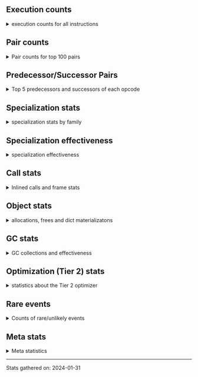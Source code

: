 ## Execution counts

<details>
<summary> execution counts for all instructions </summary>

|Name | Base Count | Head Count | Change | 
|---|---:|---:|---:|
| UNARY_INVERT | 13,908,531 | 14,788,108 | 6.3% |
| CALL_METHOD_DESCRIPTOR_FAST_WITH_KEYWORDS | 23,873,918 | 22,964,682 | -3.8% |
| BEFORE_WITH | 8,654,256 | 8,978,283 | 3.7% |
| LOAD_ATTR_CLASS | 99,055,973 | 95,899,993 | -3.2% |
| LOAD_FAST_CHECK | 10,416,564 | 10,574,875 | 1.5% |
| CALL_LEN | 365,599,169 | 360,939,962 | -1.3% |
| LOAD_SUPER_ATTR_ATTR | 3,675,987 | 3,710,599 | 0.9% |
| BINARY_SUBSCR_DICT | 606,782,418 | 602,306,646 | -0.7% |
| LOAD_SUPER_ATTR_METHOD | 119,965,466 | 120,805,340 | 0.7% |
| LIST_EXTEND | 36,353,141 | 36,601,391 | 0.7% |
| TO_BOOL_LIST | 157,013,808 | 155,968,276 | -0.7% |
| LOAD_ATTR_PROPERTY | 79,447,962 | 79,958,793 | 0.6% |
| LIST_APPEND | 60,754,908 | 61,143,072 | 0.6% |
| EXIT_INIT_CHECK | 88,230,209 | 88,736,567 | 0.6% |
| TO_BOOL_INT | 184,115,004 | 185,163,156 | 0.6% |
| CALL_ALLOC_AND_ENTER_INIT | 90,513,169 | 91,019,527 | 0.6% |
| CALL_PY_WITH_DEFAULTS | 215,208,556 | 216,385,430 | 0.5% |
| LOAD_FAST_AND_CLEAR | 64,566,279 | 64,890,239 | 0.5% |
| BINARY_OP | 635,177,729 | 637,982,715 | 0.4% |
| TO_BOOL | 337,526,883 | 336,048,793 | -0.4% |
| COMPARE_OP_STR | 312,665,360 | 311,438,898 | -0.4% |
| LOAD_ATTR_NONDESCRIPTOR_WITH_VALUES | 146,764,112 | 147,285,196 | 0.4% |
| LOAD_ATTR | 1,319,376,609 | 1,323,221,892 | 0.3% |
| LOAD_ATTR_METHOD_LAZY_DICT | 59,100,392 | 59,266,600 | 0.3% |
| INSTRUMENTED_JUMP_BACKWARD | 9,996 | 10,024 | 0.3% |
| JUMP_BACKWARD | 129,768,564 | 130,121,220 | 0.3% |
| CALL | 1,102,383,513 | 1,105,221,481 | 0.3% |
| COPY_FREE_VARS | 336,695,777 | 337,545,262 | 0.3% |
| INSTRUMENTED_FOR_ITER | 11,276 | 11,304 | 0.2% |
| POP_JUMP_IF_TRUE | 1,715,257,154 | 1,710,998,610 | -0.2% |
| STORE_SUBSCR_DICT | 263,644,042 | 264,278,054 | 0.2% |
| BUILD_MAP | 114,600,828 | 114,863,071 | 0.2% |
| JUMP_FORWARD | 523,196,817 | 522,006,197 | -0.2% |
| UNARY_NOT | 59,064,695 | 59,190,770 | 0.2% |
| COMPARE_OP_INT | 1,434,941,683 | 1,431,947,114 | -0.2% |
| INSTRUMENTED_POP_JUMP_IF_TRUE | 13,436 | 13,464 | 0.2% |
| CALL_BUILTIN_CLASS | 151,503,200 | 151,809,449 | 0.2% |
| NOP | 938,091,764 | 939,939,902 | 0.2% |
| CONTAINS_OP | 1,006,672,588 | 1,004,916,601 | -0.2% |
| WITH_EXCEPT_START | 183,980 | 184,300 | 0.2% |
| FOR_ITER_LIST | 633,708,175 | 634,798,713 | 0.2% |
| DICT_UPDATE | 66,174 | 66,285 | 0.2% |
| FOR_ITER_GEN | 216,161,340 | 216,514,080 | 0.2% |
| LOAD_ATTR_INSTANCE_VALUE | 4,408,601,079 | 4,401,497,307 | -0.2% |
| BUILD_LIST | 318,620,059 | 318,113,088 | -0.2% |
| CALL_STR_1 | 33,729,459 | 33,679,740 | -0.1% |
| LOAD_DEREF | 714,579,596 | 715,571,232 | 0.1% |
| LOAD_GLOBAL_BUILTIN | 4,313,700,572 | 4,307,739,102 | -0.1% |
| CALL_TUPLE_1 | 24,978,283 | 25,011,386 | 0.1% |
| LOAD_CONST | 7,076,420,888 | 7,067,347,472 | -0.1% |
| POP_TOP | 3,307,147,976 | 3,311,374,474 | 0.1% |
| LOAD_ATTR_MODULE | 494,422,251 | 495,047,585 | 0.1% |
| COPY | 677,174,244 | 676,339,623 | -0.1% |
| BINARY_OP_SUBTRACT_FLOAT | 108,191,916 | 108,317,610 | 0.1% |
| RETURN_VALUE | 3,887,525,774 | 3,891,620,280 | 0.1% |
| POP_JUMP_IF_NONE | 426,646,394 | 427,032,997 | 0.1% |
| BINARY_OP_ADD_FLOAT | 140,923,499 | 141,050,429 | 0.1% |
| RETURN_CONST | 1,906,243,446 | 1,907,863,931 | 0.1% |
| MAKE_CELL | 104,175,729 | 104,087,207 | -0.1% |
| DELETE_ATTR | 5,731,223 | 5,736,029 | 0.1% |
| TO_BOOL_NONE | 618,170,851 | 617,676,057 | -0.1% |
| BUILD_TUPLE | 814,781,145 | 815,419,523 | 0.1% |
| SWAP | 582,758,353 | 583,189,909 | 0.1% |
| INTERPRETER_EXIT | 1,978,141,791 | 1,979,574,459 | 0.1% |
| STORE_ATTR_INSTANCE_VALUE | 1,058,187,295 | 1,058,939,124 | 0.1% |
| CALL_BUILTIN_FAST | 925,729,339 | 926,377,041 | 0.1% |
| BINARY_OP_ADD_INT | 857,185,502 | 856,588,233 | -0.1% |
| CALL_METHOD_DESCRIPTOR_NOARGS | 276,430,429 | 276,620,541 | 0.1% |
| CALL_BUILTIN_FAST_WITH_KEYWORDS | 106,311,555 | 106,238,684 | -0.1% |
| COMPARE_OP | 135,780,786 | 135,872,168 | 0.1% |
| CHECK_EXC_MATCH | 20,937,244 | 20,950,298 | 0.1% |
| POP_EXCEPT | 21,560,338 | 21,573,743 | 0.1% |
| PUSH_EXC_INFO | 21,560,483 | 21,573,888 | 0.1% |
| RESUME_CHECK | 6,621,764,162 | 6,617,851,787 | -0.1% |
| ENTER_EXECUTOR | 2,402,494,332 | 2,403,893,858 | 0.1% |
| CALL_KW | 243,317,912 | 243,455,295 | 0.1% |
| CALL_FUNCTION_EX | 186,671,139 | 186,776,048 | 0.1% |
| CALL_BUILTIN_O | 870,671,046 | 870,209,147 | -0.1% |
| STORE_FAST | 7,601,318,104 | 7,597,306,462 | -0.1% |
| BINARY_SUBSCR_LIST_INT | 574,778,130 | 574,477,178 | -0.1% |
| POP_JUMP_IF_NOT_NONE | 622,327,202 | 622,639,175 | 0.1% |
| FOR_ITER | 121,162,171 | 121,103,669 | -0.0% |
| UNPACK_SEQUENCE_TWO_TUPLE | 345,918,907 | 346,079,138 | 0.0% |
| CALL_METHOD_DESCRIPTOR_FAST | 391,143,045 | 391,319,258 | 0.0% |
| CALL_PY_EXACT_ARGS | 2,955,497,354 | 2,956,814,445 | 0.0% |
| PUSH_NULL | 1,230,413,177 | 1,230,956,238 | 0.0% |
| IMPORT_NAME | 9,410,002 | 9,413,861 | 0.0% |
| LOAD_GLOBAL_MODULE | 3,366,898,651 | 3,365,547,270 | -0.0% |
| CALL_LIST_APPEND | 324,149,708 | 324,277,689 | 0.0% |
| STORE_SUBSCR_LIST_INT | 126,004,810 | 125,955,890 | -0.0% |
| IMPORT_FROM | 10,428,397 | 10,432,438 | 0.0% |
| GET_ITER | 697,737,345 | 697,472,872 | -0.0% |
| RERAISE | 2,613,538 | 2,614,500 | 0.0% |
| FOR_ITER_RANGE | 86,947,282 | 86,979,178 | 0.0% |
| CALL_ISINSTANCE | 894,892,031 | 895,216,382 | 0.0% |
| FOR_ITER_TUPLE | 328,484,873 | 328,601,064 | 0.0% |
| LOAD_SUPER_ATTR | 18,342 | 18,348 | 0.0% |
| TO_BOOL_STR | 73,082,251 | 73,059,211 | -0.0% |
| DELETE_FAST | 2,082,860 | 2,083,500 | 0.0% |
| CONVERT_VALUE | 90,305,866 | 90,283,216 | -0.0% |
| POP_JUMP_IF_FALSE | 7,029,001,209 | 7,027,275,417 | -0.0% |
| LOAD_ATTR_WITH_HINT | 399,758,041 | 399,669,697 | -0.0% |
| LOAD_ATTR_METHOD_WITH_VALUES | 1,991,789,232 | 1,992,208,433 | 0.0% |
| FORMAT_SIMPLE | 101,706,076 | 101,684,809 | -0.0% |
| BUILD_STRING | 51,339,599 | 51,329,546 | -0.0% |
| LOAD_ATTR_SLOT | 1,637,367,083 | 1,637,060,194 | -0.0% |
| CALL_TYPE_1 | 310,765,118 | 310,707,740 | -0.0% |
| IS_OP | 694,963,339 | 694,848,790 | -0.0% |
| RAISE_VARARGS | 3,814,928 | 3,815,542 | 0.0% |
| BINARY_OP_SUBTRACT_INT | 398,320,210 | 398,379,999 | 0.0% |
| LOAD_ATTR_METHOD_NO_DICT | 1,420,391,140 | 1,420,178,775 | -0.0% |
| LOAD_FAST | 27,257,294,070 | 27,253,284,812 | -0.0% |
| UNPACK_SEQUENCE | 310,288 | 310,333 | 0.0% |
| STORE_FAST_LOAD_FAST | 33,502,119 | 33,506,898 | 0.0% |
| YIELD_VALUE | 1,299,338,043 | 1,299,511,663 | 0.0% |
| STORE_SUBSCR | 176,871,363 | 176,848,191 | -0.0% |
| BINARY_OP_INPLACE_ADD_UNICODE | 7,822,560 | 7,823,520 | 0.0% |
| RESUME | 271,365 | 271,396 | 0.0% |
| STORE_FAST_STORE_FAST | 1,732,406,671 | 1,732,603,668 | 0.0% |
| BINARY_SUBSCR | 504,817,264 | 504,870,727 | 0.0% |
| CALL_METHOD_DESCRIPTOR_O | 393,969,783 | 394,002,038 | 0.0% |
| BUILD_CONST_KEY_MAP | 12,332,886 | 12,333,740 | 0.0% |
| STORE_DEREF | 91,059,929 | 91,065,847 | 0.0% |
| RETURN_GENERATOR | 393,855,608 | 393,833,185 | -0.0% |
| BINARY_OP_MULTIPLY_FLOAT | 267,939,509 | 267,954,609 | 0.0% |
| TO_BOOL_BOOL | 3,726,540,678 | 3,726,367,917 | -0.0% |
| MAKE_FUNCTION | 99,648,518 | 99,652,374 | 0.0% |
| STORE_ATTR_SLOT | 1,416,783,988 | 1,416,838,423 | 0.0% |
| COMPARE_OP_FLOAT | 181,239,445 | 181,232,867 | -0.0% |
| STORE_ATTR | 66,529,952 | 66,532,286 | 0.0% |
| SET_ADD | 906,661 | 906,692 | 0.0% |
| LOAD_GLOBAL | 10,840,163 | 10,840,512 | 0.0% |
| BINARY_SUBSCR_STR_INT | 469,941,880 | 469,956,320 | 0.0% |
| LOAD_FAST_LOAD_FAST | 6,167,512,742 | 6,167,685,569 | 0.0% |
| CALL_BOUND_METHOD_EXACT_ARGS | 187,069,537 | 187,065,151 | -0.0% |
| BINARY_SUBSCR_TUPLE_INT | 215,558,907 | 215,563,627 | 0.0% |
| CALL_INTRINSIC_1 | 161,061,309 | 161,058,113 | -0.0% |
| SET_FUNCTION_ATTRIBUTE | 90,235,341 | 90,236,968 | 0.0% |
| DELETE_SUBSCR | 174,117,085 | 174,120,221 | 0.0% |
| UNPACK_SEQUENCE_TUPLE | 445,686,931 | 445,694,381 | 0.0% |
| JUMP_BACKWARD_NO_INTERRUPT | 551,636,471 | 551,645,674 | 0.0% |
| BINARY_OP_ADD_UNICODE | 89,634,340 | 89,635,620 | 0.0% |
| TO_BOOL_ALWAYS_TRUE | 233,776,617 | 233,779,714 | 0.0% |
| BINARY_SLICE | 281,307,908 | 281,304,893 | -0.0% |
| BUILD_SET | 1,662,881 | 1,662,865 | -0.0% |
| END_FOR | 76,079,515 | 76,080,157 | 0.0% |
| LOAD_ATTR_NONDESCRIPTOR_NO_DICT | 81,832,983 | 81,833,570 | 0.0% |
| GET_AWAITABLE | 152,101,447 | 152,102,120 | 0.0% |
| DICT_MERGE | 36,143,021 | 36,143,175 | 0.0% |
| STORE_SLICE | 35,828,954 | 35,829,065 | 0.0% |
| SEND_GEN | 702,495,259 | 702,493,196 | -0.0% |
| BUILD_SLICE | 95,910,994 | 95,911,205 | 0.0% |
| SEND | 165,326,749 | 165,327,110 | 0.0% |
| END_SEND | 314,302,527 | 314,303,200 | 0.0% |
| GET_YIELD_FROM_ITER | 36,719,656 | 36,719,720 | 0.0% |
| BINARY_SUBSCR_GETITEM | 189,342,980 | 189,342,670 | -0.0% |
| EXTENDED_ARG | 288,684,232 | 288,684,552 | 0.0% |
| UNARY_NEGATIVE | 156,547,308 | 156,547,441 | 0.0% |
| MAP_ADD | 35,883,593 | 35,883,621 | 0.0% |
| BINARY_OP_MULTIPLY_INT | 175,050,803 | 175,050,843 | 0.0% |
| UNPACK_SEQUENCE_LIST | 140,829,611 | 140,829,621 | 0.0% |
| STORE_ATTR_WITH_HINT | 64,557,418 | 64,557,421 | 0.0% |
| INSTRUMENTED_POP_JUMP_IF_FALSE | 19,465,840 | 19,465,840 | 0.0% |
| INSTRUMENTED_RESUME | 19,443,620 | 19,443,620 | 0.0% |
| INSTRUMENTED_RETURN_VALUE | 19,434,720 | 19,434,720 | 0.0% |
| LOAD_NAME | 13,238,900 | 13,238,900 | 0.0% |
| GET_ANEXT | 8,000,960 | 8,000,960 | 0.0% |
| END_ASYNC_FOR | 8,000,000 | 8,000,000 | 0.0% |
| GET_AITER | 8,000,000 | 8,000,000 | 0.0% |
| STORE_GLOBAL | 6,941,880 | 6,941,880 | 0.0% |
| BEFORE_ASYNC_WITH | 3,005,920 | 3,005,920 | 0.0% |
| UNPACK_EX | 755,420 | 755,420 | 0.0% |
| STORE_NAME | 402,800 | 402,800 | 0.0% |
| SET_UPDATE | 88,520 | 88,520 | 0.0% |
| LOAD_BUILD_CLASS | 20,080 | 20,080 | 0.0% |
| INSTRUMENTED_RETURN_CONST | 7,200 | 7,200 | 0.0% |
| LOAD_LOCALS | 3,860 | 3,860 | 0.0% |
| LOAD_FROM_DICT_OR_DEREF | 3,840 | 3,840 | 0.0% |
| CLEANUP_THROW | 1,520 | 1,520 | 0.0% |
| DELETE_NAME | 900 | 900 | 0.0% |
| FORMAT_WITH_SPEC | 840 | 840 | 0.0% |
| INSTRUMENTED_POP_JUMP_IF_NONE | 720 | 720 | 0.0% |
| SETUP_ANNOTATIONS | 540 | 540 | 0.0% |
| INSTRUMENTED_JUMP_FORWARD | 400 | 400 | 0.0% |
| INSTRUMENTED_POP_JUMP_IF_NOT_NONE | 400 | 400 | 0.0% |
| CALL_INTRINSIC_2 | 80 | 80 | 0.0% |


</details>

## Pair counts

<details>
<summary> Pair counts for top 100 pairs </summary>

Not included in comparative output.


</details>

## Predecessor/Successor Pairs

<details>
<summary> Top 5 predecessors and successors of each opcode </summary>

Not included in comparative output.


</details>

## Specialization stats

<details>
<summary> specialization stats by family </summary>

### BINARY_OP

<details>
<summary> specialization stats for BINARY_OP family </summary>

|Kind | Base Count | Base Ratio | Head Count | Head Ratio | Change | 
|---|---:|---:|---:|---:|---:|
|     deferred | 682,004,119 | 25.4% | 684,808,758 | 25.5% | 0.4% |
|          hit | 1,995,766,538 | 74.5% | 1,995,499,261 | 74.4% | -0.0% |
|         miss | 49,301,801 | 1.8% | 49,301,802 | 1.8% | 0.0% |

| | Base Count | Base Ratio | Head Count | Head Ratio | Change | 
|---|---:|---:|---:|---:|---:|
| Failure | 1,496,703 | 60.5% | 1,496,949 | 60.5% | 0.0% |
| Success | 978,708 | 39.5% | 978,810 | 39.5% | 0.0% |

|Failure kind | Base Count | Base Ratio | Head Count | Head Ratio | Change | 
|---|---:|---:|---:|---:|---:|
| true divide other | 3,320 | 0.2% | 3,240 | 0.2% | -2.4% |
| or | 17,219 | 1.2% | 17,556 | 1.2% | 2.0% |
| add other | 57,958 | 3.9% | 57,759 | 3.9% | -0.3% |
| and int | 46,401 | 3.1% | 46,537 | 3.1% | 0.3% |
| power | 4,794 | 0.3% | 4,808 | 0.3% | 0.3% |
| true divide different types | 9,882 | 0.7% | 9,863 | 0.7% | -0.2% |
| and other | 1,716 | 0.1% | 1,717 | 0.1% | 0.1% |
| lshift | 17,702 | 1.2% | 17,712 | 1.2% | 0.1% |
| remainder | 50,719 | 3.4% | 50,693 | 3.4% | -0.1% |
| rshift | 13,470 | 0.9% | 13,476 | 0.9% | 0.0% |
| true divide float | 5,122 | 0.3% | 5,124 | 0.3% | 0.0% |
| add different types | 183,016 | 12.2% | 183,070 | 12.2% | 0.0% |
| floor divide | 32,188 | 2.2% | 32,196 | 2.2% | 0.0% |
| xor | 8,322 | 0.6% | 8,324 | 0.6% | 0.0% |
| multiply different types | 243,763 | 16.3% | 243,764 | 16.3% | 0.0% |
| subtract different types | 783,791 | 52.4% | 783,790 | 52.4% | -0.0% |
| subtract other | 12,660 | 0.8% | 12,660 | 0.8% | 0.0% |
| multiply other | 4,120 | 0.3% | 4,120 | 0.3% | 0.0% |
| and different types | 540 | 0.0% | 540 | 0.0% | 0.0% |


</details>

### BINARY_SLICE

<details>
<summary> specialization stats for BINARY_SLICE family </summary>


</details>

### BINARY_SUBSCR

<details>
<summary> specialization stats for BINARY_SUBSCR family </summary>

|Kind | Base Count | Base Ratio | Head Count | Head Ratio | Change | 
|---|---:|---:|---:|---:|---:|
|          hit | 2,051,643,770 | 80.1% | 2,046,885,907 | 80.1% | -0.2% |
|     deferred | 509,191,087 | 19.9% | 509,244,510 | 19.9% | 0.0% |
|         miss | 4,760,545 | 0.2% | 4,760,534 | 0.2% | -0.0% |

| | Base Count | Base Ratio | Head Count | Head Ratio | Change | 
|---|---:|---:|---:|---:|---:|
| Failure | 197,692 | 51.1% | 197,707 | 51.1% | 0.0% |
| Success | 189,030 | 48.9% | 189,044 | 48.9% | 0.0% |

|Failure kind | Base Count | Base Ratio | Head Count | Head Ratio | Change | 
|---|---:|---:|---:|---:|---:|
| tuple slice | 82 | 0.0% | 84 | 0.0% | 2.4% |
| buffer int | 16,579 | 8.4% | 16,599 | 8.4% | 0.1% |
| out of range | 71,814 | 36.3% | 71,796 | 36.3% | -0.0% |
| other | 56,857 | 28.8% | 56,868 | 28.8% | 0.0% |
| array int | 36,680 | 18.6% | 36,680 | 18.6% | 0.0% |
| list slice | 6,340 | 3.2% | 6,340 | 3.2% | 0.0% |
| sequence int | 4,280 | 2.2% | 4,280 | 2.2% | 0.0% |
| code complex parameters | 4,080 | 2.1% | 4,080 | 2.1% | 0.0% |
| buffer slice | 880 | 0.4% | 880 | 0.4% | 0.0% |
| string slice | 100 | 0.1% | 100 | 0.1% | 0.0% |


</details>

### CALL

<details>
<summary> specialization stats for CALL family </summary>

|Kind | Base Count | Base Ratio | Head Count | Head Ratio | Change | 
|---|---:|---:|---:|---:|---:|
|     deferred | 1,307,335,129 | 13.3% | 1,309,954,982 | 13.3% | 0.2% |
|         miss | 210,265,781 | 2.1% | 210,045,832 | 2.1% | -0.1% |
|          hit | 8,513,399,916 | 86.6% | 8,512,238,878 | 86.6% | -0.0% |
|        deopt | 22,840 | 0.0% | 22,840 | 0.0% | 0.0% |

| | Base Count | Base Ratio | Head Count | Head Ratio | Change | 
|---|---:|---:|---:|---:|---:|
| Failure | 836,545 | 15.7% | 838,721 | 15.8% | 0.3% |
| Success | 4,477,620 | 84.3% | 4,473,610 | 84.2% | -0.1% |

|Failure kind | Base Count | Base Ratio | Head Count | Head Ratio | Change | 
|---|---:|---:|---:|---:|---:|
| operator wrapper | 5,108 | 0.6% | 5,170 | 0.6% | 1.2% |
| meth descr varargs keywords | 17,513 | 2.1% | 17,675 | 2.1% | 0.9% |
| method wrapper | 4,476 | 0.5% | 4,517 | 0.5% | 0.9% |
| cfunc noargs | 66,319 | 7.9% | 66,886 | 8.0% | 0.9% |
| bound method | 11,704 | 1.4% | 11,804 | 1.4% | 0.9% |
| cfunc varargs | 10,930 | 1.3% | 11,012 | 1.3% | 0.8% |
| cfunc varargs keywords | 27,717 | 3.3% | 27,848 | 3.3% | 0.5% |
| wrong number arguments | 9,480 | 1.1% | 9,520 | 1.1% | 0.4% |
| code complex parameters | 153,450 | 18.3% | 154,080 | 18.4% | 0.4% |
| class mutable | 50,431 | 6.0% | 50,600 | 6.0% | 0.3% |
| class no vectorcall | 64,126 | 7.7% | 64,307 | 7.7% | 0.3% |
| other | 33,020 | 3.9% | 32,985 | 3.9% | -0.1% |
| meth descr method fastcall keywords | 178,309 | 21.3% | 178,369 | 21.3% | 0.0% |
| meth descr varargs | 61,962 | 7.4% | 61,948 | 7.4% | -0.0% |
| no dict | 100,540 | 12.0% | 100,540 | 12.0% | 0.0% |
| init not python | 17,080 | 2.0% | 17,080 | 2.0% | 0.0% |
| init not simple | 11,660 | 1.4% | 11,660 | 1.4% | 0.0% |
| cmethod | 11,040 | 1.3% | 11,040 | 1.3% | 0.0% |
| str | 1,680 | 0.2% | 1,680 | 0.2% | 0.0% |
| out of versions | 100 | 0.0% | 100 | 0.0% | 0.0% |


</details>

### COMPARE_OP

<details>
<summary> specialization stats for COMPARE_OP family </summary>

|Kind | Base Count | Base Ratio | Head Count | Head Ratio | Change | 
|---|---:|---:|---:|---:|---:|
|         miss | 1,861,615 | 0.1% | 1,873,816 | 0.1% | 0.7% |
|          hit | 1,926,984,873 | 93.3% | 1,922,745,063 | 93.3% | -0.2% |
|     deferred | 137,328,432 | 6.7% | 137,430,015 | 6.7% | 0.1% |

| | Base Count | Base Ratio | Head Count | Head Ratio | Change | 
|---|---:|---:|---:|---:|---:|
| Failure | 215,824 | 68.7% | 217,572 | 68.9% | 0.8% |
| Success | 98,145 | 31.3% | 98,397 | 31.1% | 0.3% |

|Failure kind | Base Count | Base Ratio | Head Count | Head Ratio | Change | 
|---|---:|---:|---:|---:|---:|
| big int | 59,703 | 27.7% | 61,262 | 28.2% | 2.6% |
| float long | 15,450 | 7.2% | 15,650 | 7.2% | 1.3% |
| baseobject | 27,265 | 12.6% | 27,187 | 12.5% | -0.3% |
| long float | 1,584 | 0.7% | 1,586 | 0.7% | 0.1% |
| bool | 4,981 | 2.3% | 4,987 | 2.3% | 0.1% |
| tuple | 14,302 | 6.6% | 14,316 | 6.6% | 0.1% |
| different types | 49,599 | 23.0% | 49,635 | 22.8% | 0.1% |
| other | 24,260 | 11.2% | 24,269 | 11.2% | 0.0% |
| string | 10,560 | 4.9% | 10,560 | 4.9% | 0.0% |
| bytes | 3,200 | 1.5% | 3,200 | 1.5% | 0.0% |
| list | 3,100 | 1.4% | 3,100 | 1.4% | 0.0% |
| set | 1,820 | 0.8% | 1,820 | 0.8% | 0.0% |


</details>

### FOR_ITER

<details>
<summary> specialization stats for FOR_ITER family </summary>

|Kind | Base Count | Base Ratio | Head Count | Head Ratio | Change | 
|---|---:|---:|---:|---:|---:|
|         miss | 138,043,630 | 10.0% | 138,231,580 | 10.0% | 0.1% |
|          hit | 1,127,258,040 | 81.3% | 1,128,661,455 | 81.3% | 0.1% |
|     deferred | 256,393,547 | 18.5% | 256,511,687 | 18.5% | 0.0% |

| | Base Count | Base Ratio | Head Count | Head Ratio | Change | 
|---|---:|---:|---:|---:|---:|
| Failure | 156,535 | 5.6% | 164,282 | 5.8% | 4.9% |
| Success | 2,655,719 | 94.4% | 2,659,280 | 94.2% | 0.1% |

|Failure kind | Base Count | Base Ratio | Head Count | Head Ratio | Change | 
|---|---:|---:|---:|---:|---:|
| string | 40 | 0.0% | 20 | 0.0% | -50.0% |
| dict items | 59,335 | 37.9% | 67,125 | 40.9% | 13.1% |
| ascii string | 2,260 | 1.4% | 2,280 | 1.4% | 0.9% |
| itertools | 4,600 | 2.9% | 4,620 | 2.8% | 0.4% |
| enumerate | 15,168 | 9.7% | 15,129 | 9.2% | -0.3% |
| set | 23,812 | 15.2% | 23,788 | 14.5% | -0.1% |
| zip | 13,100 | 8.4% | 13,100 | 8.0% | 0.0% |
| seq iter | 10,460 | 6.7% | 10,460 | 6.4% | 0.0% |
| dict keys | 7,060 | 4.5% | 7,060 | 4.3% | 0.0% |
| other | 7,020 | 4.5% | 7,020 | 4.3% | 0.0% |
| reversed list | 5,960 | 3.8% | 5,960 | 3.6% | 0.0% |
| dict values | 5,640 | 3.6% | 5,640 | 3.4% | 0.0% |
| map | 1,280 | 0.8% | 1,280 | 0.8% | 0.0% |
| bytes | 520 | 0.3% | 520 | 0.3% | 0.0% |
| callable | 280 | 0.2% | 280 | 0.2% | 0.0% |


</details>

### LOAD_ATTR

<details>
<summary> specialization stats for LOAD_ATTR family </summary>

|Kind | Base Count | Base Ratio | Head Count | Head Ratio | Change | 
|---|---:|---:|---:|---:|---:|
|     deferred | 2,002,264,502 | 16.5% | 2,006,110,589 | 16.5% | 0.2% |
|          hit | 10,120,702,807 | 83.4% | 10,112,077,004 | 83.3% | -0.1% |
|        deopt | 1,816,458 | 0.0% | 1,815,422 | 0.0% | -0.1% |
|         miss | 697,827,441 | 5.7% | 697,829,139 | 5.8% | 0.0% |

| | Base Count | Base Ratio | Head Count | Head Ratio | Change | 
|---|---:|---:|---:|---:|---:|
| Failure | 1,056,407 | 7.1% | 1,057,140 | 7.1% | 0.1% |
| Success | 13,883,141 | 92.9% | 13,883,302 | 92.9% | 0.0% |

|Failure kind | Base Count | Base Ratio | Head Count | Head Ratio | Change | 
|---|---:|---:|---:|---:|---:|
| overridden | 17,972 | 1.7% | 17,495 | 1.7% | -2.7% |
| module attr not found | 10,580 | 1.0% | 10,440 | 1.0% | -1.3% |
| non object slot | 3,460 | 0.3% | 3,421 | 0.3% | -1.1% |
| non overriding descriptor | 10,862 | 1.0% | 10,978 | 1.0% | 1.1% |
| class attr simple | 5,868 | 0.6% | 5,927 | 0.6% | 1.0% |
| class attr descriptor | 17,640 | 1.7% | 17,740 | 1.7% | 0.6% |
| not managed dict | 125,197 | 11.9% | 125,705 | 11.9% | 0.4% |
| class method obj | 22,320 | 2.1% | 22,400 | 2.1% | 0.4% |
| shadowed | 96,862 | 9.2% | 97,097 | 9.2% | 0.2% |
| method | 136,377 | 12.9% | 136,617 | 12.9% | 0.2% |
| metaclass attribute | 225,171 | 21.3% | 225,250 | 21.3% | 0.0% |
| mutable class | 67,647 | 6.4% | 67,659 | 6.4% | 0.0% |
| has managed dict | 306,151 | 29.0% | 306,111 | 29.0% | -0.0% |
| not in keys | 7,260 | 0.7% | 7,260 | 0.7% | 0.0% |
| builtin class method | 2,960 | 0.3% | 2,960 | 0.3% | 0.0% |
| property | 60 | 0.0% | 60 | 0.0% | 0.0% |
| out of versions | 20 | 0.0% | 20 | 0.0% | 0.0% |


</details>

### LOAD_GLOBAL

<details>
<summary> specialization stats for LOAD_GLOBAL family </summary>

|Kind | Base Count | Base Ratio | Head Count | Head Ratio | Change | 
|---|---:|---:|---:|---:|---:|
|         miss | 316,806 | 0.0% | 318,159 | 0.0% | 0.4% |
|          hit | 7,680,282,417 | 99.9% | 7,672,968,213 | 99.9% | -0.1% |
|     deferred | 10,612,070 | 0.1% | 10,613,557 | 0.1% | 0.0% |
|        deopt | 9,340 | 0.0% | 9,340 | 0.0% | 0.0% |

| | Base Count | Base Ratio | Head Count | Head Ratio | Change | 
|---|---:|---:|---:|---:|---:|
| Success | 544,899 | 100.0% | 545,114 | 100.0% | 0.0% |
| Failure | 0 | 0.0% | 0 | 0.0% |  |


</details>

### LOAD_SUPER_ATTR

<details>
<summary> specialization stats for LOAD_SUPER_ATTR family </summary>

|Kind | Base Count | Base Ratio | Head Count | Head Ratio | Change | 
|---|---:|---:|---:|---:|---:|
|          hit | 123,641,453 | 100.0% | 124,515,939 | 100.0% | 0.7% |
|     deferred | 9,242 | 0.0% | 9,248 | 0.0% | 0.1% |

| | Base Count | Base Ratio | Head Count | Head Ratio | Change | 
|---|---:|---:|---:|---:|---:|
| Success | 9,100 | 100.0% | 9,100 | 100.0% | 0.0% |
| Failure | 0 | 0.0% | 0 | 0.0% |  |


</details>

### POP_JUMP_IF_FALSE

<details>
<summary> specialization stats for POP_JUMP_IF_FALSE family </summary>


</details>

### POP_JUMP_IF_NONE

<details>
<summary> specialization stats for POP_JUMP_IF_NONE family </summary>


</details>

### POP_JUMP_IF_NOT_NONE

<details>
<summary> specialization stats for POP_JUMP_IF_NOT_NONE family </summary>


</details>

### POP_JUMP_IF_TRUE

<details>
<summary> specialization stats for POP_JUMP_IF_TRUE family </summary>


</details>

### SEND

<details>
<summary> specialization stats for SEND family </summary>

|Kind | Base Count | Base Ratio | Head Count | Head Ratio | Change | 
|---|---:|---:|---:|---:|---:|
|          hit | 702,464,359 | 80.9% | 702,462,296 | 80.9% | -0.0% |
|     deferred | 165,298,857 | 19.0% | 165,299,218 | 19.0% | 0.0% |
|         miss | 30,900 | 0.0% | 30,900 | 0.0% | 0.0% |

| | Base Count | Base Ratio | Head Count | Head Ratio | Change | 
|---|---:|---:|---:|---:|---:|
| Success | 6,206 | 10.6% | 6,206 | 10.6% | 0.0% |
| Failure | 52,586 | 89.4% | 52,586 | 89.4% | 0.0% |

|Failure kind | Base Count | Base Ratio | Head Count | Head Ratio | Change | 
|---|---:|---:|---:|---:|---:|
| async generator send | 33,180 | 63.1% | 33,180 | 63.1% | 0.0% |
| other | 15,906 | 30.2% | 15,906 | 30.2% | 0.0% |
| list | 3,260 | 6.2% | 3,260 | 6.2% | 0.0% |
| dict keys | 240 | 0.5% | 240 | 0.5% | 0.0% |


</details>

### STORE_ATTR

<details>
<summary> specialization stats for STORE_ATTR family </summary>

|Kind | Base Count | Base Ratio | Head Count | Head Ratio | Change | 
|---|---:|---:|---:|---:|---:|
|          hit | 2,346,973,717 | 90.1% | 2,347,760,912 | 90.1% | 0.0% |
|         miss | 192,554,984 | 7.4% | 192,574,056 | 7.4% | 0.0% |
|     deferred | 255,223,515 | 9.8% | 255,244,489 | 9.8% | 0.0% |

| | Base Count | Base Ratio | Head Count | Head Ratio | Change | 
|---|---:|---:|---:|---:|---:|
| Failure | 95,604 | 2.5% | 95,688 | 2.5% | 0.1% |
| Success | 3,765,817 | 97.5% | 3,766,165 | 97.5% | 0.0% |

|Failure kind | Base Count | Base Ratio | Head Count | Head Ratio | Change | 
|---|---:|---:|---:|---:|---:|
| property | 3,920 | 4.1% | 4,020 | 4.2% | 2.6% |
| not managed dict | 2,644 | 2.8% | 2,648 | 2.8% | 0.2% |
| class attr simple | 45,820 | 47.9% | 45,800 | 47.9% | -0.0% |
| not in dict | 15,520 | 16.2% | 15,520 | 16.2% | 0.0% |
| overriding descriptor | 10,480 | 11.0% | 10,480 | 11.0% | 0.0% |
| not in keys | 7,400 | 7.7% | 7,400 | 7.7% | 0.0% |
| overridden | 5,180 | 5.4% | 5,180 | 5.4% | 0.0% |
| no dict | 3,080 | 3.2% | 3,080 | 3.2% | 0.0% |
| method | 1,540 | 1.6% | 1,540 | 1.6% | 0.0% |
| mutable class | 20 | 0.0% | 20 | 0.0% | 0.0% |


</details>

### STORE_SLICE

<details>
<summary> specialization stats for STORE_SLICE family </summary>


</details>

### STORE_SUBSCR

<details>
<summary> specialization stats for STORE_SUBSCR family </summary>

|Kind | Base Count | Base Ratio | Head Count | Head Ratio | Change | 
|---|---:|---:|---:|---:|---:|
|          hit | 389,645,972 | 68.8% | 390,231,064 | 68.8% | 0.2% |
|     deferred | 176,766,469 | 31.2% | 176,743,256 | 31.2% | -0.0% |
|         miss | 2,880 | 0.0% | 2,880 | 0.0% | 0.0% |

| | Base Count | Base Ratio | Head Count | Head Ratio | Change | 
|---|---:|---:|---:|---:|---:|
| Success | 16,177 | 15.0% | 16,188 | 15.0% | 0.1% |
| Failure | 91,597 | 85.0% | 91,627 | 85.0% | 0.0% |

|Failure kind | Base Count | Base Ratio | Head Count | Head Ratio | Change | 
|---|---:|---:|---:|---:|---:|
| other | 700 | 0.8% | 720 | 0.8% | 2.9% |
| py simple | 43,377 | 47.4% | 43,398 | 47.4% | 0.0% |
| dict subclass no override | 26,080 | 28.5% | 26,069 | 28.5% | -0.0% |
| array int | 16,840 | 18.4% | 16,840 | 18.4% | 0.0% |
| out of range | 2,820 | 3.1% | 2,820 | 3.1% | 0.0% |
| bytearray int | 1,760 | 1.9% | 1,760 | 1.9% | 0.0% |
| list slice | 20 | 0.0% | 20 | 0.0% | 0.0% |


</details>

### TO_BOOL

<details>
<summary> specialization stats for TO_BOOL family </summary>

|Kind | Base Count | Base Ratio | Head Count | Head Ratio | Change | 
|---|---:|---:|---:|---:|---:|
|     deferred | 456,441,868 | 8.6% | 454,926,526 | 8.5% | -0.3% |
|         miss | 122,116,767 | 2.3% | 122,077,889 | 2.3% | -0.0% |
|          hit | 4,870,582,442 | 91.4% | 4,869,937,803 | 91.4% | -0.0% |

| | Base Count | Base Ratio | Head Count | Head Ratio | Change | 
|---|---:|---:|---:|---:|---:|
| Failure | 672,473 | 21.0% | 671,504 | 21.0% | -0.1% |
| Success | 2,529,309 | 79.0% | 2,528,652 | 79.0% | -0.0% |

|Failure kind | Base Count | Base Ratio | Head Count | Head Ratio | Change | 
|---|---:|---:|---:|---:|---:|
| sequence | 16,458 | 2.4% | 15,614 | 2.3% | -5.1% |
| bytes | 19,097 | 2.8% | 19,057 | 2.8% | -0.2% |
| mapping | 98,350 | 14.6% | 98,248 | 14.6% | -0.1% |
| set | 32,631 | 4.9% | 32,656 | 4.9% | 0.1% |
| dict | 35,122 | 5.2% | 35,101 | 5.2% | -0.1% |
| other | 172,000 | 25.6% | 172,028 | 25.6% | 0.0% |
| number | 182,265 | 27.1% | 182,250 | 27.1% | -0.0% |
| tuple | 112,290 | 16.7% | 112,290 | 16.7% | 0.0% |
| float | 2,600 | 0.4% | 2,600 | 0.4% | 0.0% |
| bytearray | 1,240 | 0.2% | 1,240 | 0.2% | 0.0% |
| memory view | 420 | 0.1% | 420 | 0.1% | 0.0% |


</details>

### UNPACK_SEQUENCE

<details>
<summary> specialization stats for UNPACK_SEQUENCE family </summary>

|Kind | Base Count | Base Ratio | Head Count | Head Ratio | Change | 
|---|---:|---:|---:|---:|---:|
|          hit | 929,583,989 | 99.7% | 929,751,680 | 99.7% | 0.0% |
|     deferred | 3,063,596 | 0.3% | 3,063,608 | 0.3% | 0.0% |
|         miss | 2,851,460 | 0.3% | 2,851,460 | 0.3% | 0.0% |

| | Base Count | Base Ratio | Head Count | Head Ratio | Change | 
|---|---:|---:|---:|---:|---:|
| Failure | 2,436 | 2.5% | 2,437 | 2.5% | 0.0% |
| Success | 95,716 | 97.5% | 95,748 | 97.5% | 0.0% |

|Failure kind | Base Count | Base Ratio | Head Count | Head Ratio | Change | 
|---|---:|---:|---:|---:|---:|
| sequence | 1,436 | 58.9% | 1,437 | 59.0% | 0.1% |
| iterator | 620 | 25.5% | 620 | 25.4% | 0.0% |
| other | 380 | 15.6% | 380 | 15.6% | 0.0% |


</details>


</details>

## Specialization effectiveness

<details>
<summary> specialization effectiveness </summary>

|Instructions | Base Count | Base Ratio | Head Count | Head Ratio | Change | 
|---|---:|---:|---:|---:|---:|
| Specialized hits | 49,218,563,884 | 34.5% | 49,191,459,646 | 34.4% | -0.1% |
| Not specialized | 14,686,490,633 | 10.3% | 14,689,278,382 | 10.3% | 0.0% |
| Specialized misses | 1,420,434,183 | 1.0% | 1,420,397,684 | 1.0% | -0.0% |
| Basic | 77,523,267,638 | 54.3% | 77,523,856,902 | 54.3% | 0.0% |

### Deferred by instruction

<details>
<summary> deferred by instruction </summary>

|Name | Base Count | Base Ratio | Head Count | Head Ratio | Change | 
|---|---:|---:|---:|---:|---:|
| BINARY_OP | 682,004,119 | 11.4% | 684,808,758 | 11.5% | 0.4% |
| TO_BOOL | 456,441,868 | 7.7% | 454,926,526 | 7.6% | -0.3% |
| CALL | 1,307,335,129 | 21.9% | 1,309,954,982 | 21.9% | 0.2% |
| LOAD_ATTR | 2,002,264,502 | 33.6% | 2,006,110,589 | 33.6% | 0.2% |
| COMPARE_OP | 137,328,432 | 2.3% | 137,430,015 | 2.3% | 0.1% |
| FOR_ITER | 256,393,547 | 4.3% | 256,511,687 | 4.3% | 0.0% |
| STORE_SUBSCR | 176,766,469 | 3.0% | 176,743,256 | 3.0% | -0.0% |
| BINARY_SUBSCR | 509,191,087 | 8.5% | 509,244,510 | 8.5% | 0.0% |
| STORE_ATTR | 255,223,515 | 4.3% | 255,244,489 | 4.3% | 0.0% |
| SEND | 165,298,857 | 2.8% | 165,299,218 | 2.8% | 0.0% |


</details>

### Misses by instruction

<details>
<summary> misses by instruction </summary>

|Name | Base Count | Base Ratio | Head Count | Head Ratio | Change | 
|---|---:|---:|---:|---:|---:|
| FOR_ITER_LIST | 69,030,223 | 4.9% | 69,126,935 | 4.9% | 0.1% |
| FOR_ITER_TUPLE | 69,004,607 | 4.9% | 69,095,845 | 4.9% | 0.1% |
| TO_BOOL_NONE | 59,767,941 | 4.2% | 59,741,497 | 4.2% | -0.0% |
| STORE_ATTR_SLOT | 93,820,223 | 6.6% | 93,839,297 | 6.6% | 0.0% |
| CALL_PY_EXACT_ARGS | 103,033,904 | 7.3% | 103,026,833 | 7.3% | -0.0% |
| LOAD_ATTR_INSTANCE_VALUE | 255,993,259 | 18.0% | 255,981,400 | 18.0% | -0.0% |
| LOAD_ATTR_NONDESCRIPTOR_WITH_VALUES | 68,354,666 | 4.8% | 68,352,367 | 4.8% | -0.0% |
| LOAD_ATTR_SLOT | 110,101,023 | 7.7% | 110,103,256 | 7.7% | 0.0% |
| LOAD_ATTR_METHOD_WITH_VALUES | 195,372,676 | 13.7% | 195,373,245 | 13.7% | 0.0% |
| STORE_ATTR_INSTANCE_VALUE | 98,681,823 | 6.9% | 98,681,823 | 6.9% | 0.0% |


</details>


</details>

## Call stats

<details>
<summary> Inlined calls and frame stats </summary>

| | Base Count | Base Ratio | Head Count | Head Ratio | Change | 
|---|---:|---:|---:|---:|---:|
| Calls via PyEval_EvalFrame (function vectorcall) | 1,215,567,269 | 17.5% | 1,217,173,676 | 17.5% | 0.1% |
| Calls via PyEval_EvalFrame (vector) | 1,220,882,169 | 17.6% | 1,222,488,576 | 17.6% | 0.1% |
| Calls via PyEval_EvalFrame (api) | 230,907,110 | 3.3% | 231,172,820 | 3.3% | 0.1% |
| Calls to Python functions inlined | 4,967,292,968 | 71.5% | 4,971,434,538 | 71.5% | 0.1% |
| Calls to PyEval_EvalDefault | 1,981,339,423 | 28.5% | 1,982,772,418 | 28.5% | 0.1% |
| Calls via PyEval_EvalFrame (total) | 1,981,339,423 | 28.5% | 1,982,772,418 | 28.5% | 0.1% |
| Frame objects created | 62,514,429 | 0.9% | 62,529,162 | 0.9% | 0.0% |
| Calls via PyEval_EvalFrame (generator) | 760,457,254 | 10.9% | 760,283,842 | 10.9% | -0.0% |
| Frames pushed | 4,548,286,220 | 65.5% | 4,549,084,984 | 65.4% | 0.0% |
| Calls via PyEval_EvalFrame (slot) | 336,007,983 | 4.8% | 336,049,008 | 4.8% | 0.0% |
| Calls via PyEval_EvalFrame (function ex) | 28,968,374 | 0.4% | 28,966,554 | 0.4% | -0.0% |
| Calls via PyEval_EvalFrame (method) | 212,990,754 | 3.1% | 212,992,778 | 3.1% | 0.0% |
| Calls via PyEval_EvalFrame (legacy) | 5,294,820 | 0.1% | 5,294,820 | 0.1% | 0.0% |
| Calls via PyEval_EvalFrame (build class) | 20,080 | 0.0% | 20,080 | 0.0% | 0.0% |


</details>

## Object stats

<details>
<summary> allocations, frees and dict materializatons </summary>

| | Base Count | Base Ratio | Head Count | Head Ratio | Change | 
|---|---:|---:|---:|---:|---:|
| Method cache dunder misses | 7,572,615 |  | 6,593,514 |  | -12.9% |
| Method cache misses | 70,847,604 |  | 74,614,023 |  | 5.3% |
| Method cache collisions | 78,252,509 |  | 81,037,372 |  | 3.6% |
| Allocations over 4 kbytes | 20,192,327 | 0.1% | 20,447,765 | 0.1% | 1.3% |
| Allocations to 4 kbytes | 94,815,236 | 0.6% | 94,169,954 | 0.6% | -0.7% |
| Increfs | 23,739,005,401 | 22.3% | 23,638,803,170 | 22.3% | -0.4% |
| Decrefs | 26,405,947,472 | 21.6% | 26,331,556,526 | 21.6% | -0.3% |
| Allocations | 10,693,175,384 | 63.9% | 10,670,722,279 | 63.8% | -0.2% |
| Allocations to 512 bytes | 10,578,167,821 | 63.2% | 10,556,104,560 | 63.1% | -0.2% |
| Frees | 10,989,721,231 |  | 10,967,980,170 |  | -0.2% |
| Interpreter decrefs | 95,658,609,523 | 78.4% | 95,471,076,951 | 78.4% | -0.2% |
| Interpreter increfs | 82,599,624,634 | 77.7% | 82,455,734,154 | 77.7% | -0.2% |
| Frees to freelist | 6,055,522,881 |  | 6,061,446,985 |  | 0.1% |
| Allocations from freelist | 6,047,786,208 | 36.1% | 6,053,701,017 | 36.2% | 0.1% |
| Method cache dunder hits | 3,228,188,523 |  | 3,231,317,590 |  | 0.1% |
| Method cache hits | 2,779,350,547 |  | 2,781,045,460 |  | 0.1% |
| New values | 73,229,215 |  | 73,232,779 |  | 0.0% |
| Materialize dict (on request) | 5,306,180 | 7.2% | 5,306,180 | 7.2% | 0.0% |
| Materialize dict (new key) | 189,420 | 0.3% | 189,420 | 0.3% | 0.0% |
| Materialize dict (too big) | 0 | 0.0% | 0 | 0.0% |  |
| Materialize dict (str subclass) | 0 | 0.0% | 0 | 0.0% |  |
| Dematerialize dict | 2,033,160 | 2.8% | 2,033,160 | 2.8% | 0.0% |


</details>

## GC stats

<details>
<summary> GC collections and effectiveness </summary>

|Generation | Base Collections | Base Objects collected | Base Object visits | Head Collections | Head Objects collected | Head Object visits | 
|---:|---:|---:|---:|---:|---:|---:|
| 0 | 719,990 | 45,615,857 | 5,977,989,144 | 720,066 | 45,616,269 | 5,978,942,198 |
| 1 | 64,380 | 35,515,089 | 4,877,775,468 | 64,385 | 35,517,190 | 4,877,671,498 |
| 2 | 20,811 | 53,127,283 | 18,108,664,735 | 20,810 | 53,126,607 | 18,096,634,585 |


</details>

## Optimization (Tier 2) stats

<details>
<summary> statistics about the Tier 2 optimizer </summary>

| | Base Count | Base Ratio | Head Count | Head Ratio | Change | 
|---|---:|---:|---:|---:|---:|
| Trace stack overflow | 180 | 0.1% | 341 | 0.2% | 89.4% |
| Recursive call | 1,100 | 0.8% | 1,400 | 1.0% | 27.3% |
| Low confidence | 1,650 | 1.2% | 1,912 | 1.4% | 15.9% |
| Inner loop found | 2,383 | 1.7% | 2,606 | 1.9% | 9.4% |
| Trace too long | 220 | 0.2% | 240 | 0.2% | 9.1% |
| Trace stack underflow | 555 | 0.4% | 570 | 0.4% | 2.7% |
| Uops executed | 121,296,901,384 | 50.49 | 118,238,439,075 | 49.19 | -2.5% |
| Trace too short | 74,600 | 54.6% | 74,780 | 54.6% | 0.2% |
| Optimization attempts | 136,743 |  | 137,035 |  | 0.2% |
| Traces created | 62,143 | 45.4% | 62,255 | 45.4% | 0.2% |
| Traces executed | 2,402,494,332 |  | 2,403,893,858 |  | 0.1% |

### Trace length histogram

<details>
<summary> trace length histogram </summary>

|Range | Base Count | Base Ratio | Head Count | Head Ratio | Change | 
|---|---:|---:|---:|---:|---:|
| <= 1 | 0 | 0.0% | 0 | 0.0% |  |
| <= 2 | 0 | 0.0% | 0 | 0.0% |  |
| <= 4 | 0 | 0.0% | 0 | 0.0% |  |
| <= 8 | 0 | 0.0% | 0 | 0.0% |  |
| <= 16 | 3,256 | 5.2% | 3,289 | 5.3% | 1.0% |
| <= 32 | 19,477 | 31.3% | 17,979 | 28.9% | -7.7% |
| <= 64 | 20,488 | 33.0% | 19,614 | 31.5% | -4.3% |
| <= 128 | 11,856 | 19.1% | 12,571 | 20.2% | 6.0% |
| <= 256 | 5,431 | 8.7% | 6,627 | 10.6% | 22.0% |
| <= 512 | 1,635 | 2.6% | 2,175 | 3.5% | 33.0% |


</details>

### Optimized trace length histogram

<details>
<summary> optimized trace length histogram </summary>

|Range | Base Count | Base Ratio | Head Count | Head Ratio | Change | 
|---|---:|---:|---:|---:|---:|
| <= 1 | 0 | 0.0% | 0 | 0.0% |  |
| <= 2 | 0 | 0.0% | 0 | 0.0% |  |
| <= 4 | 160 | 0.3% | 160 | 0.3% | 0.0% |
| <= 8 | 4,836 | 7.8% | 4,409 | 7.1% | -8.8% |
| <= 16 | 17,428 | 28.0% | 10,778 | 17.3% | -38.2% |
| <= 32 | 19,565 | 31.5% | 16,457 | 26.4% | -15.9% |
| <= 64 | 11,780 | 19.0% | 15,984 | 25.7% | 35.7% |
| <= 128 | 6,259 | 10.1% | 9,868 | 15.9% | 57.7% |
| <= 256 | 1,731 | 2.8% | 3,778 | 6.1% | 118.3% |
| <= 512 | 384 | 0.6% | 781 | 1.3% | 103.4% |
| <= 1,024 |  |  | 40 | 0.1% |  |


</details>

### Trace run length histogram

<details>
<summary> trace run length histogram </summary>

|Range | Base Count | Base Ratio | Head Count | Head Ratio | Change | 
|---|---:|---:|---:|---:|---:|
| <= 1 | 92,903,560 | 3.9% | 93,154,118 | 3.9% | 0.3% |
| <= 2 | 331,555,565 | 13.8% | 332,097,069 | 13.8% | 0.2% |
| <= 4 | 27,918,644 | 1.2% | 28,041,108 | 1.2% | 0.4% |
| <= 8 | 348,790,441 | 14.5% | 349,079,142 | 14.5% | 0.1% |
| <= 16 | 395,912,900 | 16.5% | 394,601,600 | 16.4% | -0.3% |
| <= 32 | 606,276,528 | 25.2% | 604,274,330 | 25.1% | -0.3% |
| <= 64 | 188,053,938 | 7.8% | 188,917,724 | 7.9% | 0.5% |
| <= 128 | 259,225,797 | 10.8% | 263,771,890 | 11.0% | 1.8% |
| <= 256 | 88,219,624 | 3.7% | 87,209,773 | 3.6% | -1.1% |
| <= 512 | 37,946,556 | 1.6% | 37,156,282 | 1.5% | -2.1% |
| <= 1,024 | 6,829,526 | 0.3% | 7,126,251 | 0.3% | 4.3% |
| <= 2,048 | 16,623,090 | 0.7% | 16,706,738 | 0.7% | 0.5% |
| <= 4,096 | 1,128,943 | 0.0% | 866,274 | 0.0% | -23.3% |
| <= 8,192 | 712,011 | 0.0% | 598,845 | 0.0% | -15.9% |
| <= 16,384 | 325,840 | 0.0% | 245,420 | 0.0% | -24.7% |
| <= 32,768 | 45,720 | 0.0% | 29,620 | 0.0% | -35.2% |
| <= 65,536 | 20,940 | 0.0% | 12,960 | 0.0% | -38.1% |
| <= 131,072 | 1,269 | 0.0% | 1,274 | 0.0% | 0.4% |
| <= 262,144 | 2,180 | 0.0% | 2,180 | 0.0% | 0.0% |
| <= 524,288 | 300 | 0.0% | 300 | 0.0% | 0.0% |
| <= 1,048,576 | 480 | 0.0% | 480 | 0.0% | 0.0% |
| <= 2,097,152 | 159 | 0.0% | 171 | 0.0% | 7.5% |
| <= 4,194,304 | 161 | 0.0% | 149 | 0.0% | -7.5% |
| <= 8,388,608 | 0 | 0.0% | 0 | 0.0% |  |
| <= 16,777,216 | 160 | 0.0% | 160 | 0.0% | 0.0% |


</details>

### Uop execution stats

<details>
<summary> uop execution stats </summary>

|Name | Base Count | Head Count | Change | 
|---|---:|---:|---:|
| LOAD_SUPER_ATTR_METHOD | 6,000 | 47,860 | 697.7% |
| _JUMP_TO_TOP | 1,959,803,986 | 23,999,680 | -98.8% |
| _GUARD_BOTH_INT | 2,537,008,460 | 662,243,751 | -73.9% |
| CALL_METHOD_DESCRIPTOR_FAST_WITH_KEYWORDS | 80,665,591 | 45,543,261 | -43.5% |
| CALL_STR_1 | 34,750,620 | 20,335,580 | -41.5% |
| _LOAD_CONST_INLINE | 335,051,336 | 213,513,680 | -36.3% |
| _GUARD_BOTH_FLOAT | 1,451,867,320 | 960,568,260 | -33.8% |
| _TO_BOOL | 5,488,420 | 7,122,380 | 29.8% |
| MAKE_CELL | 384,790 | 483,007 | 25.5% |
| COPY_FREE_VARS | 243,556 | 287,542 | 18.1% |
| CALL_BUILTIN_O | 273,456,387 | 230,320,544 | -15.8% |
| POP_TOP | 323,678,964 | 281,417,940 | -13.1% |
| _LOAD_ATTR_CLASS | 27,754,320 | 30,956,880 | 11.5% |
| _CHECK_ATTR_CLASS | 28,506,820 | 31,713,220 | 11.2% |
| PUSH_NULL | 500,563,087 | 450,434,144 | -10.0% |
| CALL_LEN | 54,081,442 | 58,991,673 | 9.1% |
| _LOAD_ATTR_MODULE | 76,751,000 | 70,251,250 | -8.5% |
| _CHECK_ATTR_MODULE | 76,754,440 | 70,264,290 | -8.5% |
| TO_BOOL_LIST | 16,076,159 | 17,379,424 | 8.1% |
| _LOAD_ATTR_METHOD_NO_DICT | 530,398,182 | 496,164,156 | -6.5% |
| CALL_METHOD_DESCRIPTOR_FAST | 68,793,161 | 72,320,594 | 5.1% |
| _LOAD_CONST_INLINE_BORROW | 5,863,360,345 | 5,591,442,104 | -4.6% |
| BINARY_SUBSCR_DICT | 179,279,795 | 183,748,195 | 2.5% |
| _ITER_NEXT_RANGE | 604,548,412 | 590,374,419 | -2.3% |
| _GUARD_NOT_EXHAUSTED_RANGE | 640,081,851 | 625,937,625 | -2.2% |
| _ITER_CHECK_RANGE | 640,760,571 | 626,616,345 | -2.2% |
| TO_BOOL_BOOL | 946,242,334 | 926,810,086 | -2.1% |
| _GUARD_BOTH_UNICODE | 2,147,000 | 2,110,740 | -1.7% |
| _GUARD_TYPE_VERSION | 3,073,513,414 | 3,023,011,828 | -1.6% |
| _GUARD_IS_NOT_NONE_POP | 49,341,320 | 50,147,075 | 1.6% |
| _STORE_ATTR_INSTANCE_VALUE | 34,531,379 | 35,092,826 | 1.6% |
| _GUARD_DORV_VALUES | 34,879,159 | 35,440,606 | 1.6% |
| CALL_BUILTIN_CLASS | 28,061,136 | 28,498,931 | 1.6% |
| _GUARD_IS_NONE_POP | 25,386,629 | 25,753,629 | 1.4% |
| _CHECK_MANAGED_OBJECT_HAS_VALUES | 1,018,507,834 | 1,032,227,134 | 1.3% |
| _LOAD_ATTR_INSTANCE_VALUE | 1,018,507,834 | 1,032,227,134 | 1.3% |
| TO_BOOL_INT | 140,259,213 | 141,999,806 | 1.2% |
| BUILD_LIST | 116,761,616 | 118,026,364 | 1.1% |
| GET_ITER | 102,906,573 | 103,964,825 | 1.0% |
| COMPARE_OP_INT | 445,595,902 | 449,899,176 | 1.0% |
| TO_BOOL_NONE | 64,387,100 | 65,004,160 | 1.0% |
| _CHECK_VALIDITY | 12,195,784,197 | 12,084,480,757 | -0.9% |
| _LOAD_ATTR_NONDESCRIPTOR_WITH_VALUES | 45,000,900 | 45,365,320 | 0.8% |
| RESUME_CHECK | 813,748,474 | 820,039,329 | 0.8% |
| LOAD_FAST_AND_CLEAR | 7,534,000 | 7,589,660 | 0.7% |
| _SET_IP | 15,742,180,988 | 15,626,238,260 | -0.7% |
| _POP_FRAME | 421,125,417 | 418,120,885 | -0.7% |
| CALL_BUILTIN_FAST_WITH_KEYWORDS | 18,233,160 | 18,344,932 | 0.6% |
| _GUARD_IS_TRUE_POP | 1,269,393,803 | 1,277,052,562 | 0.6% |
| _GUARD_KEYS_VERSION | 681,996,611 | 686,041,008 | 0.6% |
| _GUARD_DORV_VALUES_INST_ATTR_FROM_DICT | 682,019,231 | 686,063,628 | 0.6% |
| _LOAD_ATTR_METHOD_WITH_VALUES | 633,012,510 | 636,688,158 | 0.6% |
| CALL_METHOD_DESCRIPTOR_O | 16,422,643 | 16,512,021 | 0.5% |
| STORE_FAST | 7,074,988,960 | 7,037,015,915 | -0.5% |
| _EXIT_TRACE | 1,110,158,212 | 1,104,540,660 | -0.5% |
| BUILD_MAP | 7,931,958 | 7,967,526 | 0.4% |
| _LOAD_GLOBAL_BUILTINS | 1,193,134,382 | 1,187,980,142 | -0.4% |
| _GUARD_BUILTINS_VERSION | 1,193,143,542 | 1,187,989,302 | -0.4% |
| _CHECK_STACK_SPACE | 900,508,734 | 897,290,242 | -0.4% |
| _INIT_CALL_PY_EXACT_ARGS | 900,505,094 | 897,286,720 | -0.4% |
| _PUSH_FRAME | 900,505,094 | 897,286,720 | -0.4% |
| _SAVE_RETURN_OFFSET | 900,505,094 | 897,286,720 | -0.4% |
| _CHECK_FUNCTION_EXACT_ARGS | 906,744,778 | 903,577,314 | -0.3% |
| COPY | 715,634,004 | 718,052,285 | 0.3% |
| LOAD_FAST | 22,007,587,237 | 21,953,783,940 | -0.2% |
| _LOAD_GLOBAL_MODULE | 642,127,998 | 643,577,219 | 0.2% |
| _ITER_CHECK_LIST | 1,238,391,532 | 1,241,137,895 | 0.2% |
| _GUARD_NOT_EXHAUSTED_LIST | 1,222,484,281 | 1,225,020,197 | 0.2% |
| _GUARD_GLOBALS_VERSION | 1,841,632,176 | 1,837,927,292 | -0.2% |
| _LOAD_ATTR | 305,145,935 | 305,715,542 | 0.2% |
| BEFORE_WITH | 92,876 | 93,049 | 0.2% |
| _FOR_ITER_TIER_TWO | 372,145,156 | 371,502,033 | -0.2% |
| _LOAD_ATTR_WITH_HINT | 47,694,614 | 47,777,014 | 0.2% |
| _CHECK_ATTR_WITH_HINT | 47,694,614 | 47,777,014 | 0.2% |
| _BINARY_OP | 510,572,323 | 511,432,542 | 0.2% |
| TO_BOOL_STR | 14,557,399 | 14,580,130 | 0.2% |
| _GUARD_IS_FALSE_POP | 3,856,603,775 | 3,862,503,449 | 0.2% |
| CALL_METHOD_DESCRIPTOR_NOARGS | 155,421,818 | 155,644,153 | 0.1% |
| _ITER_NEXT_LIST | 970,425,227 | 971,798,798 | 0.1% |
| CALL_ISINSTANCE | 151,875,481 | 152,089,922 | 0.1% |
| CONTAINS_OP | 1,630,273,919 | 1,632,561,657 | 0.1% |
| LOAD_DEREF | 364,566,862 | 364,120,947 | -0.1% |
| MAKE_FUNCTION | 36,075,345 | 36,034,670 | -0.1% |
| _CHECK_CALL_BOUND_METHOD_EXACT_ARGS | 35,565,506 | 35,602,939 | 0.1% |
| _INIT_CALL_BOUND_METHOD_EXACT_ARGS | 35,565,506 | 35,602,939 | 0.1% |
| LOAD_FAST_CHECK | 64,970 | 65,034 | 0.1% |
| SWAP | 647,123,525 | 647,744,399 | 0.1% |
| BINARY_SUBSCR_LIST_INT | 568,258,499 | 568,798,172 | 0.1% |
| SET_FUNCTION_ATTRIBUTE | 28,348,383 | 28,323,213 | -0.1% |
| BUILD_TUPLE | 159,189,359 | 159,317,509 | 0.1% |
| COMPARE_OP_STR | 1,804,197,946 | 1,805,622,063 | 0.1% |
| _LOAD_ATTR_SLOT | 521,457,869 | 521,820,676 | 0.1% |
| _UNPACK_SEQUENCE | 9,610 | 9,604 | -0.1% |
| CALL_TYPE_1 | 158,314,574 | 158,409,576 | 0.1% |
| CONVERT_VALUE | 48,726,520 | 48,753,000 | 0.1% |
| BUILD_STRING | 24,503,860 | 24,517,100 | 0.1% |
| FORMAT_SIMPLE | 49,281,620 | 49,308,100 | 0.1% |
| _BINARY_SUBSCR | 974,534,197 | 974,124,004 | -0.0% |
| UNPACK_SEQUENCE_TUPLE | 145,672,240 | 145,730,560 | 0.0% |
| CALL_BUILTIN_FAST | 371,736,691 | 371,878,132 | 0.0% |
| DELETE_SUBSCR | 59,780 | 59,800 | 0.0% |
| STORE_SUBSCR_DICT | 5,110,080 | 5,111,680 | 0.0% |
| _BINARY_OP_SUBTRACT_INT | 254,015,706 | 254,074,118 | 0.0% |
| COMPARE_OP_FLOAT | 39,073,624 | 39,082,337 | 0.0% |
| STORE_SUBSCR_LIST_INT | 295,345,620 | 295,405,858 | 0.0% |
| _ITER_CHECK_TUPLE | 470,137,187 | 470,225,398 | 0.0% |
| _BINARY_OP_ADD_INT | 2,102,888,314 | 2,103,275,924 | 0.0% |
| _ITER_NEXT_TUPLE | 253,095,216 | 253,127,185 | 0.0% |
| _GUARD_NOT_EXHAUSTED_TUPLE | 393,129,518 | 393,177,618 | 0.0% |
| BINARY_SLICE | 41,702,360 | 41,707,440 | 0.0% |
| _STORE_ATTR_SLOT | 66,308,782 | 66,301,694 | -0.0% |
| _STORE_SUBSCR | 256,554,410 | 256,579,946 | 0.0% |
| _LOAD_ATTR_NONDESCRIPTOR_NO_DICT | 5,944,687 | 5,945,265 | 0.0% |
| _COMPARE_OP | 66,042,052 | 66,047,135 | 0.0% |
| LIST_APPEND | 125,243,466 | 125,248,114 | 0.0% |
| SET_ADD | 1,366,939 | 1,366,908 | -0.0% |
| _BINARY_OP_MULTIPLY_INT | 179,624,800 | 179,621,280 | -0.0% |
| CALL_INTRINSIC_1 | 88,699,688 | 88,701,182 | 0.0% |
| LIST_EXTEND | 88,699,688 | 88,701,182 | 0.0% |
| IS_OP | 92,097,652 | 92,098,583 | 0.0% |
| UNPACK_SEQUENCE_TWO_TUPLE | 554,732,662 | 554,730,524 | -0.0% |
| BINARY_SUBSCR_TUPLE_INT | 90,090,740 | 90,090,860 | 0.0% |
| BINARY_SUBSCR_STR_INT | 1,187,139,760 | 1,187,140,720 | 0.0% |
| DICT_MERGE | 7,108,202 | 7,108,199 | -0.0% |
| UNARY_NEGATIVE | 4,793,252 | 4,793,251 | -0.0% |
| UNARY_NOT | 10,715,272 | 10,715,271 | -0.0% |
| _BINARY_OP_MULTIPLY_FLOAT | 810,477,200 | 810,477,200 | 0.0% |
| _BINARY_OP_ADD_FLOAT | 384,278,220 | 384,278,220 | 0.0% |
| _BINARY_OP_SUBTRACT_FLOAT | 252,105,940 | 252,105,940 | 0.0% |
| GET_ANEXT | 125,514,720 | 125,514,720 | 0.0% |
| STORE_SLICE | 121,067,660 | 121,067,660 | 0.0% |
| BUILD_SLICE | 115,518,240 | 115,518,240 | 0.0% |
| UNPACK_SEQUENCE_LIST | 38,596,760 | 38,596,760 | 0.0% |
| TO_BOOL_ALWAYS_TRUE | 12,118,560 | 12,118,560 | 0.0% |
| MAP_ADD | 11,871,660 | 11,871,660 | 0.0% |
| _CHECK_ATTR_METHOD_LAZY_DICT | 3,199,380 | 3,199,380 | 0.0% |
| _LOAD_ATTR_METHOD_LAZY_DICT | 3,199,380 | 3,199,380 | 0.0% |
| _STORE_ATTR | 2,703,780 | 2,703,780 | 0.0% |
| _BINARY_OP_ADD_UNICODE | 2,147,000 | 2,147,000 | 0.0% |
| STORE_DEREF | 1,944,720 | 1,944,720 | 0.0% |
| STORE_GLOBAL | 1,260,560 | 1,260,560 | 0.0% |
| LOAD_NAME | 808,600 | 808,600 | 0.0% |
| STORE_NAME | 578,940 | 578,940 | 0.0% |
| UNARY_INVERT | 509,820 | 509,820 | 0.0% |
| BUILD_SET | 5,080 | 5,080 | 0.0% |
| FORMAT_WITH_SPEC | 680 | 680 | 0.0% |
| CALL_TUPLE_1 | 240 | 240 | 0.0% |
| UNPACK_EX | 100 | 100 | 0.0% |
| _JUMP_ABSOLUTE |  | 1,721,767,862 |  |
| LOAD_CONST |  | 306,324,998 |  |
| _JUMP_ABSOLUTE_HEADER |  | 199,794,830 |  |


</details>

### Unsupported opcodes

<details>
<summary> unsupported opcodes </summary>

|Opcode | Base Count | Head Count | Change | 
|---|---:|---:|---:|
| IMPORT_NAME | 60 | 360 | 500.0% |
| CALL | 8,374 | 9,749 | 16.4% |
| BINARY_OP_INPLACE_ADD_UNICODE | 140 | 160 | 14.3% |
| BINARY_SUBSCR_GETITEM | 1,600 | 1,780 | 11.2% |
| CALL_PY_WITH_DEFAULTS | 3,240 | 3,600 | 11.1% |
| LOAD_ATTR_PROPERTY | 4,656 | 5,109 | 9.7% |
| CALL_LIST_APPEND | 3,685 | 3,873 | 5.1% |
| YIELD_VALUE | 3,380 | 3,440 | 1.8% |
| CALL_ALLOC_AND_ENTER_INIT | 1,024 | 1,041 | 1.7% |
| CALL_KW | 2,620 | 2,660 | 1.5% |
| RETURN_GENERATOR | 160 | 161 | 0.6% |
| FOR_ITER_GEN | 74,660 | 74,860 | 0.3% |
| CALL_FUNCTION_EX | 1,300 | 1,300 | 0.0% |
| STORE_ATTR_WITH_HINT | 120 | 120 | 0.0% |
| SEND | 60 | 60 | 0.0% |


</details>


</details>

## Rare events

<details>
<summary> Counts of rare/unlikely events </summary>


</details>

## Meta stats

<details>
<summary> Meta statistics </summary>

| | Base Count | Head Count | Change | 
|---|---:|---:|---:|
| Number of data files | 1,920 | 1,920 | 0.0% |


</details>

---
Stats gathered on: 2024-01-31
